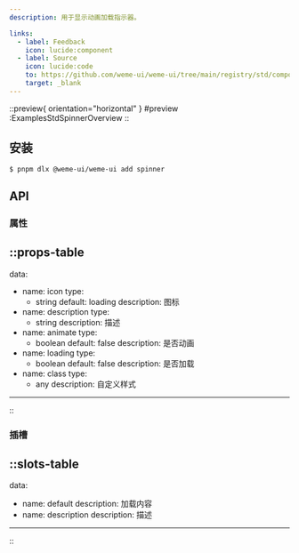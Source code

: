 ```yaml
---
description: 用于显示动画加载指示器。

links:
  - label: Feedback
    icon: lucide:component
  - label: Source
    icon: lucide:code
    to: https://github.com/weme-ui/weme-ui/tree/main/registry/std/components/spinner
    target: _blank
---
```


::preview{ orientation="horizontal" }
#preview
:ExamplesStdSpinnerOverview
::

## 安装

```shell [Terminal]
$ pnpm dlx @weme-ui/weme-ui add spinner
```

## API

### 属性

::props-table
---
data:
  - name: icon
    type:
      - string
    default: loading
    description: 图标
  - name: description
    type:
      - string
    description: 描述
  - name: animate
    type:
      - boolean
    default: false
    description: 是否动画
  - name: loading
    type:
      - boolean
    default: false
    description: 是否加载
  - name: class
    type:
      - any
    description: 自定义样式
---
::

### 插槽

::slots-table
---
data:
  - name: default
    description: 加载内容
  - name: description
    description: 描述
---
::
